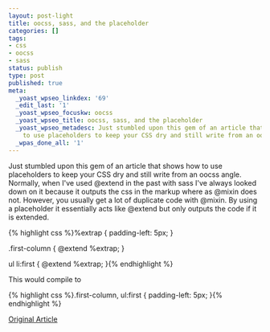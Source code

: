 ```yaml
---
layout: post-light
title: oocss, sass, and the placeholder
categories: []
tags:
- css
- oocss
- sass
status: publish
type: post
published: true
meta:
  _yoast_wpseo_linkdex: '69'
  _edit_last: '1'
  _yoast_wpseo_focuskw: oocss
  _yoast_wpseo_title: oocss, sass, and the placeholder
  _yoast_wpseo_metadesc: Just stumbled upon this gem of an article that shows how
    to use placeholders to keep your CSS dry and still write from an oocss angle...
  _wpas_done_all: '1'
---
```

Just stumbled upon this gem of an article that shows how to use placeholders to keep your CSS dry and still write from an oocss angle. Normally, when I've used @extend in the past with sass I've always looked down on it because it outputs the css in the markup where as @mixin does not. However, you usually get a lot of duplicate code with @mixin. By using a placeholder it essentially acts like @extend but only outputs the code if it is extended.

{% highlight css %}%extrap {
  padding-left: 5px;
}

.first-column {
  @extend %extrap;
}

ul li:first {
  @extend %extrap;
}{% endhighlight %}

<p>This would compile to 

{% highlight css %}.first-column, ul:first {
  padding-left: 5px;
}{% endhighlight %}

[Original Article](http://ianstormtaylor.com/oocss-plus-sass-is-the-best-way-to-css/)